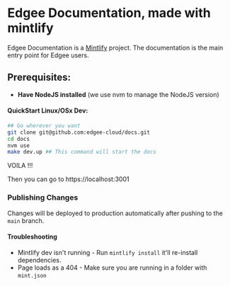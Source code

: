 # Edgee Documentation, made with mintlify

Edgee Documentation is a [Mintlify](https://mintlify.com/) project. The documentation is the main entry point for Edgee users.

## Prerequisites:
- **Have NodeJS installed** (we use nvm to manage the NodeJS version)


#### QuickStart Linux/OSx Dev:

```bash
## Go wherever you want
git clone git@github.com:edgee-cloud/docs.git
cd docs
nvm use
make dev.up ## This command will start the docs
```
VOILA !!!

Then you can go to https://localhost:3001

### Publishing Changes

Changes will be deployed to production automatically after pushing to the `main` branch.

#### Troubleshooting

- Mintlify dev isn't running - Run `mintlify install` it'll re-install dependencies.
- Page loads as a 404 - Make sure you are running in a folder with `mint.json`
